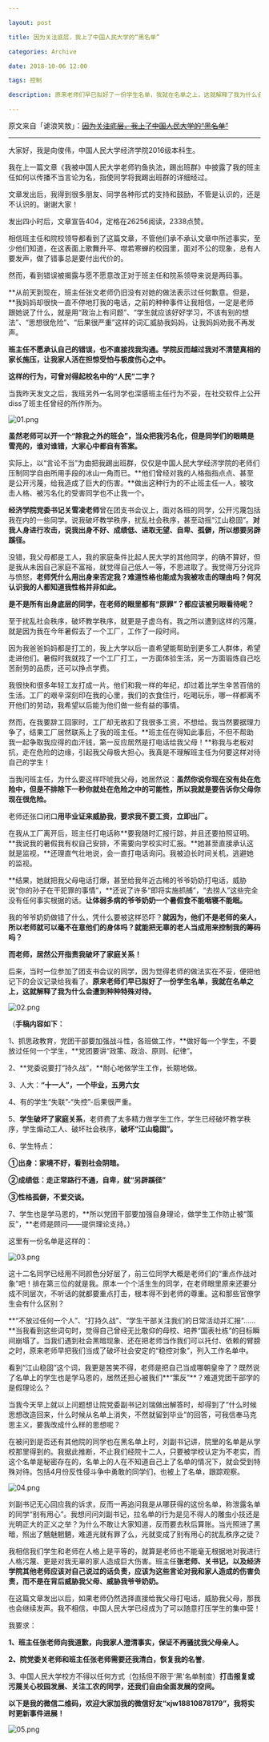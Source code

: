 ```yaml
---

layout: post

title: 因为关注底层，我上了中国人民大学的“黑名单”

categories: Archive

date: 2018-10-06 12:00

tags: 控制

description: 原来老师们早已拟好了一份学生名单，我就在名单之上，这就解释了我为什么会遭到种种特殊对待。

---
```


原文来自「谑浪笑敖」：~~[因为关注底层，我上了中国人民大学的“黑名单”](https://mp.weixin.qq.com/s?__biz=MzUyMjczMDcwMQ==&mid=2247483681&idx=1&sn=bc8a4d3196ed5aa05611ac06e152e5e8&chksm=f9c62c83ceb1a595fbc27c425dd6a8db649d3c373620a821c8d6a2c9346bd3397fe70f8eaf17&mpshare=1&scene=2&srcid=1006eRcTWDWrUGSBMVn9VVDw&from=timeline&ascene=2&devicetype=android-27&version=26070330&nettype=WIFI&lang=zh_TW&pass_ticket=dhLCeVyfkVm%2BJNZ0j13Kzk4NU6uxpzJ1KISxq2ygMWMezDYJFszEOJ3Wn25qY5I8&wx_header=1)~~

---

大家好，我是向俊伟，中国人民大学经济学院2016级本科生。

我在上一篇文章《我被中国人民大学老师钓鱼执法，踢出班群》中披露了我的班主任如何以传播不当言论为名，指使同学将我踢出班群的详细经过。

文章发出后，我得到很多朋友、同学各种形式的支持和鼓励，不管是认识的，还是不认识的。谢谢大家！

发出四小时后，文章宣告404，定格在26256阅读，2338点赞。

相信班主任和院校领导都看到了这篇文章，不管他们承不承认文章中所述事实，至少他们知道，在这表面上歌舞升平、噤若寒蝉的校园里，面对不公的现象，总有人要发声，做了错事总是要付出代价的。

然而，看到错误被揭露与愿不愿意改正对于班主任和院系领导来说是两码事。

**从前天到现在，班主任张文老师仍旧没有对她的做法表示过任何歉意。但是，**我妈妈却很快一直不停地打我的电话，之前的种种事件让我相信，一定是老师跟她说了什么，就是用“政治上有问题”、“学生就应该好好学习，不该有别的想法”、“思想很危险”、“后果很严重”这样的词汇威胁我妈妈，让我妈妈劝我不再发声。

**班主任不愿承认自己的错误，也不直接找我沟通。学院反而越过我对不清楚真相的家长施压，让我家人活在担惊受怕与极度伤心之中。**

**这样的行为，可曾对得起校名中的“人民”二字？**

当我昨天发文之后，我班另外一名同学也深感班主任行为不妥，在社交软件上公开diss了班主任曾经的所作所为。

![01.png](https://i.loli.net/2018/10/13/5bc20bc6d5d88.png)

**虽然老师可以开一个“除我之外的班会”，当众把我污名化，但是同学们的眼睛是雪亮的，谁对谁错，大家心中都自有答案。**

实际上，以“言论不当”为由把我踢出班群，仅仅是中国人民大学经济学院的老师们压制同学自由所用手段的冰山一角而已。**他们曾经对我的人格指指点点、甚至是公开污蔑，给我造成了巨大的伤害。**做出这种行为的不止班主任一人，被攻击人格、被污名化的受害同学也不止我一个。

**经济学院党委书记关雪凌老师**曾在团支书会议上，面对各班的同学，公开污蔑包括我在内的一些同学。说我破坏教学秩序，扰乱社会秩序，甚至动摇“江山稳固”。**对我人身进行攻击，说我出身不好、成绩低、进取无望、自卑、孤僻，所以想要另辟蹊径。**

没错，我父母都是工人，我的家庭条件比起人民大学的其他同学，的确不算好，但是我从未因自己家庭不富裕，就觉得自己低人一等，不思进取了。我觉得万分诧异与愤怒，**老师凭什么用出身来否定我？难道性格也能成为我被攻击的理由吗？何况认识我的人都知道我性格并非如此。**

**是不是所有出身底层的同学，在老师的眼里都有“原罪”？都应该被另眼看待呢？**

至于扰乱社会秩序，破坏教学秩序，就更是子虚乌有。我之所以遭到这样的污蔑，就是因为我在今年暑假去了一个工厂，工作了一段时间。

因为我爸爸妈妈都是打工的，我上大学以后一直希望能帮助到更多工人群体，希望走进他们。暑假时我就找了一个工厂打工，一方面体验生活，另一方面锻炼自己吃苦耐劳的品质，还可以挣点学费。

我很快和很多年轻工友打成一片。他们和我一样的年纪，却过着比学生辛苦百倍的生活。工厂的艰辛深刻印在我的心里，我们的衣食住行，吃喝玩乐，哪一样都离不开他们的劳动，我希望以后能为他们做一些有益的事情。

然而，在我要辞工回家时，工厂却无故扣了我很多工资，不想给。我当然要据理力争了，结果工厂居然联系上了我的班主任。**班主任在得知此事后，不但不帮助我一起争取我应得的血汗钱，第一反应居然是打电话给我父母！**称我与老板对抗，走在危险的边缘，引起我父母极大担心。我真是不理解班主任为何要这样对待自己的学生！

当我问班主任，为什么要这样吓唬我父母，她居然说：**虽然你说你现在没有处在危险中，但是不排除下一秒你就处在危险之中的可能性，所以我就是要告诉你父母你现在很危险。**

老师还张口闭口**用毕业证来威胁我，要求我不要工资，立即出厂。**

在我从工厂离开后，班主任打电话称**要我随时汇报行踪，并且还要拍照证明。**我说我的暑假我有权自己安排，不需要向学校实时汇报。**她甚至直接承认这就是监视，**还理直气壮地说，会一直打电话询问。我被迫长时间关机，逃避她的监视。

**结果，她就把我父母电话打爆，甚至给我年近古稀的爷爷奶奶打电话，威胁说“你的孙子在干犯罪的事情”，**还说了许多“即将实施抓捕”，“去捞人”这些完全没有任何事实根据的话。**让体弱多病的爷爷奶奶一个暑假食不能咽寝不能眠。**

我的爷爷奶奶做错了什么，凭什么要被这样恐吓？**就因为，他们不是老师的亲人，所以老师就可以毫不在意他们的身体吗？就能把无辜的老人当成用来控制我的筹码吗？**

**而老师，居然公开指责我破坏了家庭关系！**

后来，当时一位参加了团支书会议的同学，因为觉得老师的做法实在不妥，便把他记下的会议记录给我看了。**原来老师们早已拟好了一份学生名单，我就在名单之上，这就解释了我为什么会遭到种种特殊对待。**

![02.png](https://i.loli.net/2018/10/13/5bc20bc980d46.png)

（**手稿内容如下：**

1、抓思政教育，党团干部要加强战斗性，各班做工作，**做好每一个学生，不要放过任何一个学生，**党团要讲“政策、政治、原则、纪律”。

2、**党委说要打“持久战”，**耐心地做学生工作，长期地做。

3、人大：**“十一人”，一个毕业，五男六女**

4、有的学生“失联”\-“失控”\-后果很严重。

5、**学生破坏了家庭关系**，老师费了太多精力做学生工作，学生已经破坏教学秩序，学生煽动工人、破坏社会秩序，**破坏“江山稳固”。**

6、学生特点：

**①出身：家境不好，看到社会阴暗。**

**②成绩低：走正常路行不通，自卑，就“另辟蹊径”**

**③性格孤僻，不爱交谈。**

7、学生也是学马恩的，**所以党团干部要加强自身理论，做学生工作防止被“策反”，**老师是顾问——提供理论支持。）

这里有一份名单是这样的：

![03.png](https://i.loli.net/2018/10/13/5bc20bc975673.png)

这十二名同学已经用不同颜色分好层了，前三位同学大概是老师们的“重点作战对象”吧！排在第三位的就是我。原本一个个活生生的同学，在老师眼里原来还要分成不同层次，不听话的就都要重点打击，根本得不到老师的尊重。这和那些官僚学生会有什么区别？

**“不放过任何一个人”、“打持久战”、“学生干部关注我们的日常活动并汇报”……**当我看到这些词句时，觉得自己曾经无比敬仰的母校、培养“国表社栋”的目标瞬间崩塌了。当我们遇到社会黑暗现象、还在把老师当作我们可以托付、依赖的臂膀之时，原来老师早把我们当成了破坏社会安定的“稳控对象”，列入工作名单中。

看到“江山稳固”这个词，我更是苦笑不得，老师是把自己当成哪朝皇帝了？既然说了名单上的学生也是学马恩的，居然还担心被我们**“策反”**？难道党团干部学的是假理论么？

当我今天早上就以上问题想让院党委副书记刘瑞做出解答时，却得到了“什么时候思想改造回来，什么时候从名单上消失，不然就留到毕业”的回答，可我信奉马克思主义，要我改成什么样的思想呢？

在被问到是否还有其他院的同学也在黑名单上时，刘副书记讲，院里的名单是从学校那里得到的。我据此推断，不止我们经院十二人，只要被学校认定为不老实，而这个名单是秘密存在的，名单上的人在不知道自己上了名单的情况下，就会受到特殊对待。包括4月份反性侵斗争中勇敢的同学们，也被上了名单，跟踪观察。

![04.png](https://i.loli.net/2018/10/13/5bc20bc200f4e.png)

刘副书记无心回应我的诉求，反而一再追问我是从哪获得的这份名单，称泄露名单的同学“别有用心”。我想问问刘副书记，拉名单的行为是见不得人的雕虫小技还是光明正大的正义之举？为什么不敢让大家知道，反而要去秋后算账。当光照进了黑暗，照出了魑魅魍魉，难道光就有罪了么，光就变成了别有用心的扰乱秩序之徒？

我相信我们学生和老师在人格上是平等的，就算是老师也不能毫无根据地对我进行人格污蔑、更是对我无辜的家人造成巨大伤害。班主任**张老师、关书记，以及经济学院其他老师应该对自己说过的话负责，应该为这些言论对我和家人造成的伤害负责，而不是在背后威胁我父母、威胁我爷爷奶奶。**

在这篇文章发出以后，如果老师仍然选择直接给我父母打电话，威胁我父母，那我也会继续发声。我不相信，中国人民大学已经成为了可以随意打压学生的集中营！

我要求：

**1、班主任张老师向我道歉，向我家人澄清事实，保证不再骚扰我父母亲人。**

**2、院党委关老师和班主任张老师需要还我清白，恢复我的名誉**。

3、中国人民大学校方不得以任何方式（包括但不限于‘黑’名单制度）**打击报复或污蔑关心校园发展、关注工农的同学，还我们自由全面发展的空间。**

**以下是我的微信二维码，欢迎大家加我的微信好友“xjw18810878179”，我将实时更新事件进展！**

![05.png](https://i.loli.net/2018/10/13/5bc20bc432d74.png)
